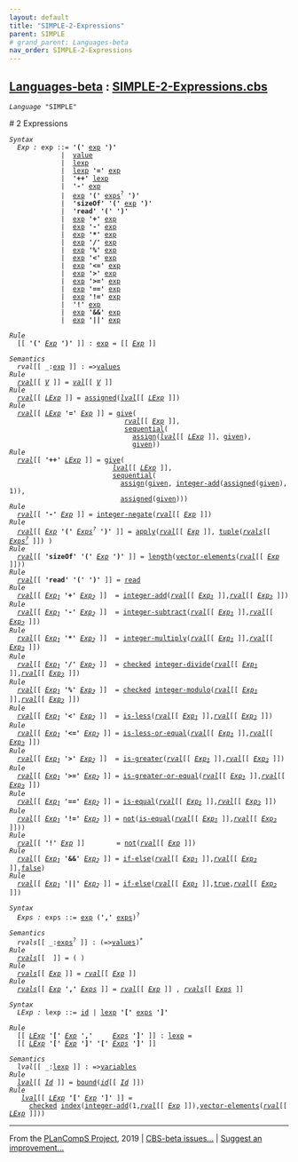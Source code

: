 ```yaml
---
layout: default
title: "SIMPLE-2-Expressions"
parent: SIMPLE
# grand_parent: Languages-beta
nav_order: SIMPLE-2-Expressions
---
```


[Languages-beta] : [SIMPLE-2-Expressions.cbs]
-----------------------------

<div class="highlighter-rouge"><pre class="highlight"><code><i class="keyword">Language</i> <span id="Language_SIMPLE">"SIMPLE"</span></code></pre></div>
# <span id="SectionNumber_2">2</span> Expressions

<div class="highlighter-rouge"><pre class="highlight"><code><i class="keyword">Syntax</i>
  <i class="keyword"></i><i class="var"><i class="var"><span id="VariableStem_Exp">Exp</span></i> :</i> <span class="syn-name"><span id="SyntaxName_exp">exp</span></span> ::= <b class="atom">'('</b> <span class="syn-name"><a href="#SyntaxName_exp">exp</a></span> <b class="atom">')'</b>
             |  <span class="syn-name"><a href="../SIMPLE-1-Lexical/index.html#SyntaxName_value">value</a></span>
             |  <span class="syn-name"><a href="#SyntaxName_lexp">lexp</a></span>
             |  <span class="syn-name"><a href="#SyntaxName_lexp">lexp</a></span> <b class="atom">'='</b> <span class="syn-name"><a href="#SyntaxName_exp">exp</a></span>
             |  <b class="atom">'++'</b> <span class="syn-name"><a href="#SyntaxName_lexp">lexp</a></span>
             |  <b class="atom">'-'</b> <span class="syn-name"><a href="#SyntaxName_exp">exp</a></span>
             |  <span class="syn-name"><a href="#SyntaxName_exp">exp</a></span> <b class="atom">'('</b> <span class="syn-name"><a href="#SyntaxName_exps">exps</a></span><sup class="sup">?</sup> <b class="atom">')'</b>
             |  <b class="atom">'sizeOf'</b> <b class="atom">'('</b> <span class="syn-name"><a href="#SyntaxName_exp">exp</a></span> <b class="atom">')'</b>
             |  <b class="atom">'read'</b> <b class="atom">'('</b> <b class="atom">')'</b>
             |  <span class="syn-name"><a href="#SyntaxName_exp">exp</a></span> <b class="atom">'+'</b> <span class="syn-name"><a href="#SyntaxName_exp">exp</a></span>
             |  <span class="syn-name"><a href="#SyntaxName_exp">exp</a></span> <b class="atom">'-'</b> <span class="syn-name"><a href="#SyntaxName_exp">exp</a></span>
             |  <span class="syn-name"><a href="#SyntaxName_exp">exp</a></span> <b class="atom">'*'</b> <span class="syn-name"><a href="#SyntaxName_exp">exp</a></span>
             |  <span class="syn-name"><a href="#SyntaxName_exp">exp</a></span> <b class="atom">'/'</b> <span class="syn-name"><a href="#SyntaxName_exp">exp</a></span>
             |  <span class="syn-name"><a href="#SyntaxName_exp">exp</a></span> <b class="atom">'%'</b> <span class="syn-name"><a href="#SyntaxName_exp">exp</a></span>
             |  <span class="syn-name"><a href="#SyntaxName_exp">exp</a></span> <b class="atom">'<'</b> <span class="syn-name"><a href="#SyntaxName_exp">exp</a></span>
             |  <span class="syn-name"><a href="#SyntaxName_exp">exp</a></span> <b class="atom">'<='</b> <span class="syn-name"><a href="#SyntaxName_exp">exp</a></span>
             |  <span class="syn-name"><a href="#SyntaxName_exp">exp</a></span> <b class="atom">'>'</b> <span class="syn-name"><a href="#SyntaxName_exp">exp</a></span>
             |  <span class="syn-name"><a href="#SyntaxName_exp">exp</a></span> <b class="atom">'>='</b> <span class="syn-name"><a href="#SyntaxName_exp">exp</a></span>
             |  <span class="syn-name"><a href="#SyntaxName_exp">exp</a></span> <b class="atom">'=='</b> <span class="syn-name"><a href="#SyntaxName_exp">exp</a></span>
             |  <span class="syn-name"><a href="#SyntaxName_exp">exp</a></span> <b class="atom">'!='</b> <span class="syn-name"><a href="#SyntaxName_exp">exp</a></span>
             |  <b class="atom">'!'</b> <span class="syn-name"><a href="#SyntaxName_exp">exp</a></span>
             |  <span class="syn-name"><a href="#SyntaxName_exp">exp</a></span> <b class="atom">'&&'</b> <span class="syn-name"><a href="#SyntaxName_exp">exp</a></span>
             |  <span class="syn-name"><a href="#SyntaxName_exp">exp</a></span> <b class="atom">'||'</b> <span class="syn-name"><a href="#SyntaxName_exp">exp</a></span></code></pre></div>

<div class="highlighter-rouge"><pre class="highlight"><code><i class="keyword">Rule</i>
  [[ <b class="atom">'('</b> <span id="Variable217_Exp"><i class="var"><a href="#VariableStem_Exp">Exp</a></i></span> <b class="atom">')'</b> ]] : <span class="syn-name"><a href="#SyntaxName_exp">exp</a></span> = [[ <a href="#Variable217_Exp"><i class="var">Exp</i></a> ]]</code></pre></div>

<div class="highlighter-rouge"><pre class="highlight"><code><i class="keyword">Semantics</i>
  <i class="sem-name"><span id="SemanticsName_rval">rval</span></i>[[ _:<span class="syn-name"><a href="#SyntaxName_exp">exp</a></span> ]] : =><span class="name"><a href="../../../../../Funcons-beta/Values/Value-Types/index.html#Name_values">values</a></span>
<i class="keyword">Rule</i>
  <i class="sem-name"><a href="#SemanticsName_rval">rval</a></i>[[ <span id="Variable257_V"><i class="var"><a href="../SIMPLE-1-Lexical/index.html#VariableStem_V">V</a></i></span> ]] = <i class="sem-name"><a href="../SIMPLE-1-Lexical/index.html#SemanticsName_val">val</a></i>[[ <a href="#Variable257_V"><i class="var">V</i></a> ]]
<i class="keyword">Rule</i>
  <i class="sem-name"><a href="#SemanticsName_rval">rval</a></i>[[ <span id="Variable286_LExp"><i class="var"><a href="#VariableStem_LExp">LExp</a></i></span> ]] = <span class="name"><a href="../../../../../Funcons-beta/Computations/Normal/Storing/index.html#Name_assigned">assigned</a></span>(<i class="sem-name"><a href="#SemanticsName_lval">lval</a></i>[[ <a href="#Variable286_LExp"><i class="var">LExp</i></a> ]])
<i class="keyword">Rule</i>
  <i class="sem-name"><a href="#SemanticsName_rval">rval</a></i>[[ <span id="Variable322_LExp"><i class="var"><a href="#VariableStem_LExp">LExp</a></i></span> <b class="atom">'='</b> <span id="Variable329_Exp"><i class="var"><a href="#VariableStem_Exp">Exp</a></i></span> ]] = <span class="name"><a href="../../../../../Funcons-beta/Computations/Normal/Giving/index.html#Name_give">give</a></span>(
                             <i class="sem-name"><a href="#SemanticsName_rval">rval</a></i>[[ <a href="#Variable329_Exp"><i class="var">Exp</i></a> ]],
                             <span class="name"><a href="../../../../../Funcons-beta/Computations/Normal/Flowing/index.html#Name_sequential">sequential</a></span>(
                               <span class="name"><a href="../../../../../Funcons-beta/Computations/Normal/Storing/index.html#Name_assign">assign</a></span>(<i class="sem-name"><a href="#SemanticsName_lval">lval</a></i>[[ <a href="#Variable322_LExp"><i class="var">LExp</i></a> ]], <span class="name"><a href="../../../../../Funcons-beta/Computations/Normal/Giving/index.html#Name_given">given</a></span>),
                               <span class="name"><a href="../../../../../Funcons-beta/Computations/Normal/Giving/index.html#Name_given">given</a></span>))
<i class="keyword">Rule</i>
  <i class="sem-name"><a href="#SemanticsName_rval">rval</a></i>[[ <b class="atom">'++'</b> <span id="Variable402_LExp"><i class="var"><a href="#VariableStem_LExp">LExp</a></i></span> ]] = <span class="name"><a href="../../../../../Funcons-beta/Computations/Normal/Giving/index.html#Name_give">give</a></span>(
                          <i class="sem-name"><a href="#SemanticsName_lval">lval</a></i>[[ <a href="#Variable402_LExp"><i class="var">LExp</i></a> ]],
                          <span class="name"><a href="../../../../../Funcons-beta/Computations/Normal/Flowing/index.html#Name_sequential">sequential</a></span>(
                            <span class="name"><a href="../../../../../Funcons-beta/Computations/Normal/Storing/index.html#Name_assign">assign</a></span>(<span class="name"><a href="../../../../../Funcons-beta/Computations/Normal/Giving/index.html#Name_given">given</a></span>, <span class="name"><a href="../../../../../Funcons-beta/Values/Primitive/Integers/index.html#Name_integer-add">integer-add</a></span>(<span class="name"><a href="../../../../../Funcons-beta/Computations/Normal/Storing/index.html#Name_assigned">assigned</a></span>(<span class="name"><a href="../../../../../Funcons-beta/Computations/Normal/Giving/index.html#Name_given">given</a></span>), 1)),
                            <span class="name"><a href="../../../../../Funcons-beta/Computations/Normal/Storing/index.html#Name_assigned">assigned</a></span>(<span class="name"><a href="../../../../../Funcons-beta/Computations/Normal/Giving/index.html#Name_given">given</a></span>)))
<i class="keyword">Rule</i>
  <i class="sem-name"><a href="#SemanticsName_rval">rval</a></i>[[ <b class="atom">'-'</b> <span id="Variable488_Exp"><i class="var"><a href="#VariableStem_Exp">Exp</a></i></span> ]] = <span class="name"><a href="../../../../../Funcons-beta/Values/Primitive/Integers/index.html#Name_integer-negate">integer-negate</a></span>(<i class="sem-name"><a href="#SemanticsName_rval">rval</a></i>[[ <a href="#Variable488_Exp"><i class="var">Exp</i></a> ]])
<i class="keyword">Rule</i>
  <i class="sem-name"><a href="#SemanticsName_rval">rval</a></i>[[ <span id="Variable525_Exp"><i class="var"><a href="#VariableStem_Exp">Exp</a></i></span> <b class="atom">'('</b> <span id="Variable533_Exps?"><i class="var"><a href="#VariableStem_Exps">Exps</a><sup class="sup">?</sup></i></span> <b class="atom">')'</b> ]] = <span class="name"><a href="../../../../../Funcons-beta/Values/Abstraction/Functions/index.html#Name_apply">apply</a></span>(<i class="sem-name"><a href="#SemanticsName_rval">rval</a></i>[[ <a href="#Variable525_Exp"><i class="var">Exp</i></a> ]], <span class="name"><a href="../../../../../Funcons-beta/Values/Composite/Tuples/index.html#Name_tuple">tuple</a></span>(<i class="sem-name"><a href="#SemanticsName_rvals">rvals</a></i>[[ <a href="#Variable533_Exps?"><i class="var">Exps<sup class="sup">?</sup></i></a> ]]) )
<i class="keyword">Rule</i>
  <i class="sem-name"><a href="#SemanticsName_rval">rval</a></i>[[ <b class="atom">'sizeOf'</b> <b class="atom">'('</b> <span id="Variable599_Exp"><i class="var"><a href="#VariableStem_Exp">Exp</a></i></span> <b class="atom">')'</b> ]] = <span class="name"><a href="../../../../../Funcons-beta/Values/Composite/Sequences/index.html#Name_length">length</a></span>(<span class="name"><a href="../../../../../Funcons-beta/Values/Composite/Vectors/index.html#Name_vector-elements">vector-elements</a></span>(<i class="sem-name"><a href="#SemanticsName_rval">rval</a></i>[[ <a href="#Variable599_Exp"><i class="var">Exp</i></a> ]]))
<i class="keyword">Rule</i>
  <i class="sem-name"><a href="#SemanticsName_rval">rval</a></i>[[ <b class="atom">'read'</b> <b class="atom">'('</b> <b class="atom">')'</b> ]] = <span class="name"><a href="../../../../../Funcons-beta/Computations/Normal/Interacting/index.html#Name_read">read</a></span>
<i class="keyword">Rule</i>
  <i class="sem-name"><a href="#SemanticsName_rval">rval</a></i>[[ <span id="Variable670_Exp1"><i class="var"><a href="#VariableStem_Exp">Exp</a><sub class="sub">1</sub></i></span> <b class="atom">'+'</b> <span id="Variable678_Exp2"><i class="var"><a href="#VariableStem_Exp">Exp</a><sub class="sub">2</sub></i></span> ]]  = <span class="name"><a href="../../../../../Funcons-beta/Values/Primitive/Integers/index.html#Name_integer-add">integer-add</a></span>(<i class="sem-name"><a href="#SemanticsName_rval">rval</a></i>[[ <a href="#Variable670_Exp1"><i class="var">Exp<sub class="sub">1</sub></i></a> ]],<i class="sem-name"><a href="#SemanticsName_rval">rval</a></i>[[ <a href="#Variable678_Exp2"><i class="var">Exp<sub class="sub">2</sub></i></a> ]])
<i class="keyword">Rule</i>
  <i class="sem-name"><a href="#SemanticsName_rval">rval</a></i>[[ <span id="Variable732_Exp1"><i class="var"><a href="#VariableStem_Exp">Exp</a><sub class="sub">1</sub></i></span> <b class="atom">'-'</b> <span id="Variable740_Exp2"><i class="var"><a href="#VariableStem_Exp">Exp</a><sub class="sub">2</sub></i></span> ]]  = <span class="name"><a href="../../../../../Funcons-beta/Values/Primitive/Integers/index.html#Name_integer-subtract">integer-subtract</a></span>(<i class="sem-name"><a href="#SemanticsName_rval">rval</a></i>[[ <a href="#Variable732_Exp1"><i class="var">Exp<sub class="sub">1</sub></i></a> ]],<i class="sem-name"><a href="#SemanticsName_rval">rval</a></i>[[ <a href="#Variable740_Exp2"><i class="var">Exp<sub class="sub">2</sub></i></a> ]])
<i class="keyword">Rule</i>
  <i class="sem-name"><a href="#SemanticsName_rval">rval</a></i>[[ <span id="Variable794_Exp1"><i class="var"><a href="#VariableStem_Exp">Exp</a><sub class="sub">1</sub></i></span> <b class="atom">'*'</b> <span id="Variable802_Exp2"><i class="var"><a href="#VariableStem_Exp">Exp</a><sub class="sub">2</sub></i></span> ]]  = <span class="name"><a href="../../../../../Funcons-beta/Values/Primitive/Integers/index.html#Name_integer-multiply">integer-multiply</a></span>(<i class="sem-name"><a href="#SemanticsName_rval">rval</a></i>[[ <a href="#Variable794_Exp1"><i class="var">Exp<sub class="sub">1</sub></i></a> ]],<i class="sem-name"><a href="#SemanticsName_rval">rval</a></i>[[ <a href="#Variable802_Exp2"><i class="var">Exp<sub class="sub">2</sub></i></a> ]])
<i class="keyword">Rule</i>
  <i class="sem-name"><a href="#SemanticsName_rval">rval</a></i>[[ <span id="Variable856_Exp1"><i class="var"><a href="#VariableStem_Exp">Exp</a><sub class="sub">1</sub></i></span> <b class="atom">'/'</b> <span id="Variable864_Exp2"><i class="var"><a href="#VariableStem_Exp">Exp</a><sub class="sub">2</sub></i></span> ]]  = <span class="name"><a href="../../../../../Funcons-beta/Computations/Abnormal/Failing/index.html#Name_checked">checked</a></span> <span class="name"><a href="../../../../../Funcons-beta/Values/Primitive/Integers/index.html#Name_integer-divide">integer-divide</a></span>(<i class="sem-name"><a href="#SemanticsName_rval">rval</a></i>[[ <a href="#Variable856_Exp1"><i class="var">Exp<sub class="sub">1</sub></i></a> ]],<i class="sem-name"><a href="#SemanticsName_rval">rval</a></i>[[ <a href="#Variable864_Exp2"><i class="var">Exp<sub class="sub">2</sub></i></a> ]])
<i class="keyword">Rule</i>
  <i class="sem-name"><a href="#SemanticsName_rval">rval</a></i>[[ <span id="Variable920_Exp1"><i class="var"><a href="#VariableStem_Exp">Exp</a><sub class="sub">1</sub></i></span> <b class="atom">'%'</b> <span id="Variable928_Exp2"><i class="var"><a href="#VariableStem_Exp">Exp</a><sub class="sub">2</sub></i></span> ]]  = <span class="name"><a href="../../../../../Funcons-beta/Computations/Abnormal/Failing/index.html#Name_checked">checked</a></span> <span class="name"><a href="../../../../../Funcons-beta/Values/Primitive/Integers/index.html#Name_integer-modulo">integer-modulo</a></span>(<i class="sem-name"><a href="#SemanticsName_rval">rval</a></i>[[ <a href="#Variable920_Exp1"><i class="var">Exp<sub class="sub">1</sub></i></a> ]],<i class="sem-name"><a href="#SemanticsName_rval">rval</a></i>[[ <a href="#Variable928_Exp2"><i class="var">Exp<sub class="sub">2</sub></i></a> ]])
<i class="keyword">Rule</i>
  <i class="sem-name"><a href="#SemanticsName_rval">rval</a></i>[[ <span id="Variable984_Exp1"><i class="var"><a href="#VariableStem_Exp">Exp</a><sub class="sub">1</sub></i></span> <b class="atom">'<'</b> <span id="Variable992_Exp2"><i class="var"><a href="#VariableStem_Exp">Exp</a><sub class="sub">2</sub></i></span> ]]  = <span class="name"><a href="../../../../../Funcons-beta/Values/Primitive/Integers/index.html#Name_is-less">is-less</a></span>(<i class="sem-name"><a href="#SemanticsName_rval">rval</a></i>[[ <a href="#Variable984_Exp1"><i class="var">Exp<sub class="sub">1</sub></i></a> ]],<i class="sem-name"><a href="#SemanticsName_rval">rval</a></i>[[ <a href="#Variable992_Exp2"><i class="var">Exp<sub class="sub">2</sub></i></a> ]])
<i class="keyword">Rule</i>
  <i class="sem-name"><a href="#SemanticsName_rval">rval</a></i>[[ <span id="Variable1046_Exp1"><i class="var"><a href="#VariableStem_Exp">Exp</a><sub class="sub">1</sub></i></span> <b class="atom">'<='</b> <span id="Variable1054_Exp2"><i class="var"><a href="#VariableStem_Exp">Exp</a><sub class="sub">2</sub></i></span> ]] = <span class="name"><a href="../../../../../Funcons-beta/Values/Primitive/Integers/index.html#Name_is-less-or-equal">is-less-or-equal</a></span>(<i class="sem-name"><a href="#SemanticsName_rval">rval</a></i>[[ <a href="#Variable1046_Exp1"><i class="var">Exp<sub class="sub">1</sub></i></a> ]],<i class="sem-name"><a href="#SemanticsName_rval">rval</a></i>[[ <a href="#Variable1054_Exp2"><i class="var">Exp<sub class="sub">2</sub></i></a> ]])
<i class="keyword">Rule</i>
  <i class="sem-name"><a href="#SemanticsName_rval">rval</a></i>[[ <span id="Variable1108_Exp1"><i class="var"><a href="#VariableStem_Exp">Exp</a><sub class="sub">1</sub></i></span> <b class="atom">'>'</b> <span id="Variable1116_Exp2"><i class="var"><a href="#VariableStem_Exp">Exp</a><sub class="sub">2</sub></i></span> ]]  = <span class="name"><a href="../../../../../Funcons-beta/Values/Primitive/Integers/index.html#Name_is-greater">is-greater</a></span>(<i class="sem-name"><a href="#SemanticsName_rval">rval</a></i>[[ <a href="#Variable1108_Exp1"><i class="var">Exp<sub class="sub">1</sub></i></a> ]],<i class="sem-name"><a href="#SemanticsName_rval">rval</a></i>[[ <a href="#Variable1116_Exp2"><i class="var">Exp<sub class="sub">2</sub></i></a> ]])
<i class="keyword">Rule</i>
  <i class="sem-name"><a href="#SemanticsName_rval">rval</a></i>[[ <span id="Variable1170_Exp1"><i class="var"><a href="#VariableStem_Exp">Exp</a><sub class="sub">1</sub></i></span> <b class="atom">'>='</b> <span id="Variable1178_Exp2"><i class="var"><a href="#VariableStem_Exp">Exp</a><sub class="sub">2</sub></i></span> ]] = <span class="name"><a href="../../../../../Funcons-beta/Values/Primitive/Integers/index.html#Name_is-greater-or-equal">is-greater-or-equal</a></span>(<i class="sem-name"><a href="#SemanticsName_rval">rval</a></i>[[ <a href="#Variable1170_Exp1"><i class="var">Exp<sub class="sub">1</sub></i></a> ]],<i class="sem-name"><a href="#SemanticsName_rval">rval</a></i>[[ <a href="#Variable1178_Exp2"><i class="var">Exp<sub class="sub">2</sub></i></a> ]])
<i class="keyword">Rule</i>
  <i class="sem-name"><a href="#SemanticsName_rval">rval</a></i>[[ <span id="Variable1232_Exp1"><i class="var"><a href="#VariableStem_Exp">Exp</a><sub class="sub">1</sub></i></span> <b class="atom">'=='</b> <span id="Variable1240_Exp2"><i class="var"><a href="#VariableStem_Exp">Exp</a><sub class="sub">2</sub></i></span> ]] = <span class="name"><a href="../../../../../Funcons-beta/Values/Value-Types/index.html#Name_is-equal">is-equal</a></span>(<i class="sem-name"><a href="#SemanticsName_rval">rval</a></i>[[ <a href="#Variable1232_Exp1"><i class="var">Exp<sub class="sub">1</sub></i></a> ]],<i class="sem-name"><a href="#SemanticsName_rval">rval</a></i>[[ <a href="#Variable1240_Exp2"><i class="var">Exp<sub class="sub">2</sub></i></a> ]])
<i class="keyword">Rule</i>
  <i class="sem-name"><a href="#SemanticsName_rval">rval</a></i>[[ <span id="Variable1294_Exp1"><i class="var"><a href="#VariableStem_Exp">Exp</a><sub class="sub">1</sub></i></span> <b class="atom">'!='</b> <span id="Variable1302_Exp2"><i class="var"><a href="#VariableStem_Exp">Exp</a><sub class="sub">2</sub></i></span> ]] = <span class="name"><a href="../../../../../Funcons-beta/Values/Primitive/Booleans/index.html#Name_not">not</a></span>(<span class="name"><a href="../../../../../Funcons-beta/Values/Value-Types/index.html#Name_is-equal">is-equal</a></span>(<i class="sem-name"><a href="#SemanticsName_rval">rval</a></i>[[ <a href="#Variable1294_Exp1"><i class="var">Exp<sub class="sub">1</sub></i></a> ]],<i class="sem-name"><a href="#SemanticsName_rval">rval</a></i>[[ <a href="#Variable1302_Exp2"><i class="var">Exp<sub class="sub">2</sub></i></a> ]]))
<i class="keyword">Rule</i>
  <i class="sem-name"><a href="#SemanticsName_rval">rval</a></i>[[ <b class="atom">'!'</b> <span id="Variable1364_Exp"><i class="var"><a href="#VariableStem_Exp">Exp</a></i></span> ]]        = <span class="name"><a href="../../../../../Funcons-beta/Values/Primitive/Booleans/index.html#Name_not">not</a></span>(<i class="sem-name"><a href="#SemanticsName_rval">rval</a></i>[[ <a href="#Variable1364_Exp"><i class="var">Exp</i></a> ]])
<i class="keyword">Rule</i>
  <i class="sem-name"><a href="#SemanticsName_rval">rval</a></i>[[ <span id="Variable1402_Exp1"><i class="var"><a href="#VariableStem_Exp">Exp</a><sub class="sub">1</sub></i></span> <b class="atom">'&&'</b> <span id="Variable1410_Exp2"><i class="var"><a href="#VariableStem_Exp">Exp</a><sub class="sub">2</sub></i></span> ]] = <span class="name"><a href="../../../../../Funcons-beta/Computations/Normal/Flowing/index.html#Name_if-else">if-else</a></span>(<i class="sem-name"><a href="#SemanticsName_rval">rval</a></i>[[ <a href="#Variable1402_Exp1"><i class="var">Exp<sub class="sub">1</sub></i></a> ]],<i class="sem-name"><a href="#SemanticsName_rval">rval</a></i>[[ <a href="#Variable1410_Exp2"><i class="var">Exp<sub class="sub">2</sub></i></a> ]],<span class="name"><a href="../../../../../Funcons-beta/Values/Primitive/Booleans/index.html#Name_false">false</a></span>)
<i class="keyword">Rule</i>
  <i class="sem-name"><a href="#SemanticsName_rval">rval</a></i>[[ <span id="Variable1467_Exp1"><i class="var"><a href="#VariableStem_Exp">Exp</a><sub class="sub">1</sub></i></span> <b class="atom">'||'</b> <span id="Variable1475_Exp2"><i class="var"><a href="#VariableStem_Exp">Exp</a><sub class="sub">2</sub></i></span> ]] = <span class="name"><a href="../../../../../Funcons-beta/Computations/Normal/Flowing/index.html#Name_if-else">if-else</a></span>(<i class="sem-name"><a href="#SemanticsName_rval">rval</a></i>[[ <a href="#Variable1467_Exp1"><i class="var">Exp<sub class="sub">1</sub></i></a> ]],<span class="name"><a href="../../../../../Funcons-beta/Values/Primitive/Booleans/index.html#Name_true">true</a></span>,<i class="sem-name"><a href="#SemanticsName_rval">rval</a></i>[[ <a href="#Variable1475_Exp2"><i class="var">Exp<sub class="sub">2</sub></i></a> ]])</code></pre></div>



<div class="highlighter-rouge"><pre class="highlight"><code><i class="keyword">Syntax</i>
  <i class="keyword"></i><i class="var"><i class="var"><span id="VariableStem_Exps">Exps</span></i> :</i> <span class="syn-name"><span id="SyntaxName_exps">exps</span></span> ::= <span class="syn-name"><a href="#SyntaxName_exp">exp</a></span> (<b class="atom">','</b> <span class="syn-name"><a href="#SyntaxName_exps">exps</a></span>)<sup class="sup">?</sup></code></pre></div>

<div class="highlighter-rouge"><pre class="highlight"><code><i class="keyword">Semantics</i>
  <i class="sem-name"><span id="SemanticsName_rvals">rvals</span></i>[[ _:<span class="syn-name"><a href="#SyntaxName_exps">exps</a></span><sup class="sup">?</sup> ]] : (=><span class="name"><a href="../../../../../Funcons-beta/Values/Value-Types/index.html#Name_values">values</a></span>)<sup class="sup">*</sup>
<i class="keyword">Rule</i>
  <i class="sem-name"><a href="#SemanticsName_rvals">rvals</a></i>[[  ]] = ( )
<i class="keyword">Rule</i>
  <i class="sem-name"><a href="#SemanticsName_rvals">rvals</a></i>[[ <span id="Variable1593_Exp"><i class="var"><a href="#VariableStem_Exp">Exp</a></i></span> ]] = <i class="sem-name"><a href="#SemanticsName_rval">rval</a></i>[[ <a href="#Variable1593_Exp"><i class="var">Exp</i></a> ]]
<i class="keyword">Rule</i>
  <i class="sem-name"><a href="#SemanticsName_rvals">rvals</a></i>[[ <span id="Variable1622_Exp"><i class="var"><a href="#VariableStem_Exp">Exp</a></i></span> <b class="atom">','</b> <span id="Variable1629_Exps"><i class="var"><a href="#VariableStem_Exps">Exps</a></i></span> ]] = <i class="sem-name"><a href="#SemanticsName_rval">rval</a></i>[[ <a href="#Variable1622_Exp"><i class="var">Exp</i></a> ]] , <i class="sem-name"><a href="#SemanticsName_rvals">rvals</a></i>[[ <a href="#Variable1629_Exps"><i class="var">Exps</i></a> ]]</code></pre></div>
<div class="highlighter-rouge"><pre class="highlight"><code><i class="keyword">Syntax</i>
  <i class="keyword"></i><i class="var"><i class="var"><span id="VariableStem_LExp">LExp</span></i> :</i> <span class="syn-name"><span id="SyntaxName_lexp">lexp</span></span> ::= <span class="syn-name"><a href="../SIMPLE-1-Lexical/index.html#SyntaxName_id">id</a></span> | <span class="syn-name"><a href="#SyntaxName_lexp">lexp</a></span> <b class="atom">'['</b> <span class="syn-name"><a href="#SyntaxName_exps">exps</a></span> <b class="atom">']'</b></code></pre></div>

<div class="highlighter-rouge"><pre class="highlight"><code><i class="keyword">Rule</i>
  [[ <span id="Variable1699_LExp"><i class="var"><a href="#VariableStem_LExp">LExp</a></i></span> <b class="atom">'['</b> <span id="Variable1706_Exp"><i class="var"><a href="#VariableStem_Exp">Exp</a></i></span> <b class="atom">','</b>     <span id="Variable1713_Exps"><i class="var"><a href="#VariableStem_Exps">Exps</a></i></span> <b class="atom">']'</b> ]] : <span class="syn-name"><a href="#SyntaxName_lexp">lexp</a></span> =
  [[ <a href="#Variable1699_LExp"><i class="var">LExp</i></a> <b class="atom">'['</b> <a href="#Variable1706_Exp"><i class="var">Exp</i></a> <b class="atom">']'</b> <b class="atom">'['</b> <a href="#Variable1713_Exps"><i class="var">Exps</i></a> <b class="atom">']'</b> ]]</code></pre></div>

<div class="highlighter-rouge"><pre class="highlight"><code><i class="keyword">Semantics</i>
  <i class="sem-name"><span id="SemanticsName_lval">lval</span></i>[[ _:<span class="syn-name"><a href="#SyntaxName_lexp">lexp</a></span> ]] : =><span class="name"><a href="../../../../../Funcons-beta/Computations/Normal/Storing/index.html#Name_variables">variables</a></span>
<i class="keyword">Rule</i>
  <i class="sem-name"><a href="#SemanticsName_lval">lval</a></i>[[ <span id="Variable1780_Id"><i class="var"><a href="../SIMPLE-1-Lexical/index.html#VariableStem_Id">Id</a></i></span> ]] = <span class="name"><a href="../../../../../Funcons-beta/Computations/Normal/Binding/index.html#Name_bound">bound</a></span>(<i class="sem-name"><a href="../SIMPLE-1-Lexical/index.html#SemanticsName_id">id</a></i>[[ <a href="#Variable1780_Id"><i class="var">Id</i></a> ]])
<i class="keyword">Rule</i>
   <i class="sem-name"><a href="#SemanticsName_lval">lval</a></i>[[ <span id="Variable1816_LExp"><i class="var"><a href="#VariableStem_LExp">LExp</a></i></span> <b class="atom">'['</b> <span id="Variable1823_Exp"><i class="var"><a href="#VariableStem_Exp">Exp</a></i></span> <b class="atom">']'</b> ]] =
     <span class="name"><a href="../../../../../Funcons-beta/Computations/Abnormal/Failing/index.html#Name_checked">checked</a></span> <span class="name"><a href="../../../../../Funcons-beta/Values/Composite/Sequences/index.html#Name_index">index</a></span>(<span class="name"><a href="../../../../../Funcons-beta/Values/Primitive/Integers/index.html#Name_integer-add">integer-add</a></span>(1,<i class="sem-name"><a href="#SemanticsName_rval">rval</a></i>[[ <a href="#Variable1823_Exp"><i class="var">Exp</i></a> ]]),<span class="name"><a href="../../../../../Funcons-beta/Values/Composite/Vectors/index.html#Name_vector-elements">vector-elements</a></span>(<i class="sem-name"><a href="#SemanticsName_rval">rval</a></i>[[ <a href="#Variable1816_LExp"><i class="var">LExp</i></a> ]]))</code></pre></div>




____

From the [PLanCompS Project], 2019 | [CBS-beta issues...] | [Suggest an improvement...]

[SIMPLE-2-Expressions.cbs]: SIMPLE-2-Expressions.cbs 
  "CBS SOURCE FILE"
[Funcons-beta]: /CBS-beta/docs/Funcons-beta
 "FUNCONS-BETA"
[Unstable-Funcons-beta]: /CBS-beta/docs/Unstable-Funcons-beta
  "UNSTABLE-FUNCONS-BETA"
[Languages-beta]: /CBS-beta/docs/Languages-beta
  "LANGUAGES-BETA"
[Unstable-Languages-beta]: /CBS-beta/docs/Unstable-Languages-beta
  "UNSTABLE-LANGUAGES-BETA"
[CBS-beta]:  "CBS-BETA"
[PLanCompS Project]: http://plancomps.org
  "PROGRAMMING LANGUAGE COMPONENTS AND SPECIFICATIONS PROJECT HOME PAGE"
[CBS-beta issues...]: https://github.com/plancomps/plancomps.github.io/issues
  "CBS-BETA ISSUE REPORTS ON GITHUB"
[Suggest an improvement...]: mailto:plancomps@gmail.com?Subject=CBS-beta%20-%20comment&Body=Re%3A%20CBS-beta%20specification%20at%20SIMPLE/SIMPLE-2-Expressions/SIMPLE-2-Expressions.cbs%0A%0AComment/Query/Issue/Suggestion%3A%0A%0A%0ASignature%3A%0A 
  "GENERATE AN EMAIL TEMPLATE"
